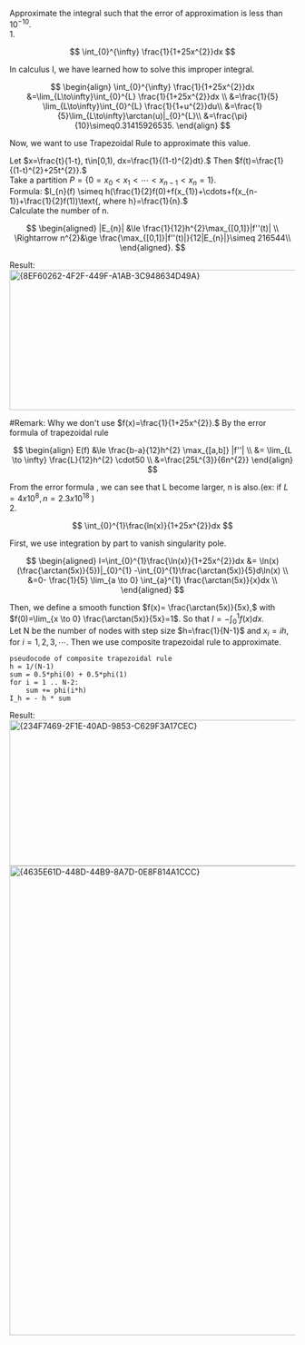 
Approximate the integral such that the error of approximation is less than $10^{-10}$.  
1.

$$
\int_{0}^{\infty} \frac{1}{1+25x^{2}}dx
$$

In calculus I, we have learned how to solve this improper integral.

$$
\begin{align}
\int_{0}^{\infty} \frac{1}{1+25x^{2}}dx &=\lim_{L\to\infty}\int_{0}^{L} \frac{1}{1+25x^{2}}dx \\
&=\frac{1}{5} \lim_{L\to\infty}\int_{0}^{L} \frac{1}{1+u^{2}}du\\
&=\frac{1}{5}\lim_{L\to\infty}\arctan(u)|_{0}^{L}\\
&=\frac{\pi}{10}\simeq0.31415926535.
\end{align}
$$

Now, we want to use Trapezoidal Rule to approximate this value.

Let $x=\frac{t}{1-t}, t\in[0,1), dx=\frac{1}{(1-t)^{2}dt}.$ Then $f(t)=\frac{1}{(1-t)^{2}+25t^{2}}.$  
Take a partition $P = \{ 0 = x_{0} \lt x_{1} \lt \cdots \lt x_{n-1} \lt x_{n} = 1 \}$.   
Formula: $I_{n}(f) \simeq h(\frac{1}{2}f(0)+f(x_{1})+\cdots+f(x_{n-1})+\frac{1}{2}f(1))\text{, where h}=\frac{1}{n}.$  
Calculate the number of n.

$$
\begin{aligned}
|E_{n}| &\le \frac{1}{12}h^{2}\max_{[0,1]}|f''(t)| \\
\Rightarrow n^{2}&\ge \frac{\max_{[0,1]}|f''(t)|}{12|E_{n}|}\simeq 216544\\
\end{aligned}.
$$

Result:  
<img width="712" height="247" alt="{8EF60262-4F2F-449F-A1AB-3C948634D49A}" src="https://github.com/user-attachments/assets/7598e44c-5bc5-4c41-a18e-99ce3e806842" />

#Remark: Why we don't use $f(x)=\frac{1}{1+25x^{2}}.$ By the error formula of trapezoidal rule

$$
\begin{align}
E(f) &\le \frac{b-a}{12}h^{2} \max_{[a,b]} |f''| \\
&= \lim_{L \to \infty} \frac{L}{12}h^{2} \cdot50 \\
&=\frac{25L^{3}}{6n^{2}}
\end{align}
$$

From the error formula , we can see that L become larger, n is also.(ex: if $L=4x10^{8},n=2.3x10^{18}$ )  
2.

$$
\int_{0}^{1}\frac{ln(x)}{1+25x^{2}}dx
$$

First, we use integration by part to vanish singularity pole.

$$
\begin{aligned}
I=\int_{0}^{1}\frac{\ln(x)}{1+25x^{2}}dx 
&= \ln(x)(\frac{\arctan(5x)}{5})|_{0}^{1} -\int_{0}^{1}\frac{\arctan(5x)}{5}d\ln(x) \\
&=0- \frac{1}{5} \lim_{a \to 0} \int_{a}^{1} \frac{\arctan(5x)}{x}dx \\
\end{aligned}
$$

Then, we define a smooth function $f(x)= \frac{\arctan(5x)}{5x},$ with $f(0)=\lim_{x \to 0} \frac{\arctan(5x)}{5x}=1$. So that $I=-\int_{0}^{1}f(x)dx$.  
Let N be the number of nodes with step size $h=\frac{1}{N-1}$ and $x_{i}=ih$, for $i=1,2,3,\cdots$. Then we use composite trapezoidal rule to approximate.  

```
pseudocode of composite trapezoidal rule
h = 1/(N-1)
sum = 0.5*phi(0) + 0.5*phi(1)
for i = 1 .. N-2:
    sum += phi(i*h)
I_h = - h * sum
```


Result:  
<img width="900" height="257" alt="{234F7469-2F1E-40AD-9853-C629F3A17CEC}" src="https://github.com/user-attachments/assets/c0fd4bb2-b24c-4b0e-9fcf-3f51b091d771" />  
<img width="900" height="827" alt="{4635E61D-448D-44B9-8A7D-0E8F814A1CCC}" src="https://github.com/user-attachments/assets/a65defc1-e469-4ab9-9ea3-8646aff0f190" />


